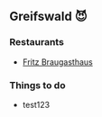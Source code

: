 ## Greifswald  :smiling_imp:

### Restaurants
- [Fritz Braugasthaus](http://www.fritz-kontor.de/)


### Things to do
- test123
